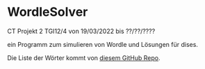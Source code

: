 # WordleSolver

CT Projekt 2 TGI12/4
von 19/03/2022 bis ??/??/????

ein Programm zum simulieren von Wordle und Lösungen für dises.

Die Liste der Wörter kommt von [diesem GitHub Repo](https://github.com/tabatkins/wordle-list).